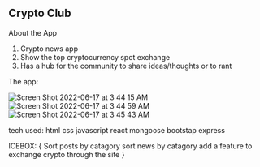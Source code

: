 ## Crypto Club

 About the App 
1. Crypto news app
2. Show the top cryptocurrency spot exchange
3. Has a hub for the community to share ideas/thoughts or to rant

The app:

![Screen Shot 2022-06-17 at 3 44 15 AM](https://user-images.githubusercontent.com/26353499/174250997-8c984a81-239a-48fa-8e8c-602268b06248.png)
![Screen Shot 2022-06-17 at 3 44 59 AM](https://user-images.githubusercontent.com/26353499/174251150-cb2bd8e4-e114-4737-af68-952f697abb9e.png)
![Screen Shot 2022-06-17 at 3 45 43 AM](https://user-images.githubusercontent.com/26353499/174251272-55f6cc47-5cc0-4289-abb3-2e94064bbf25.png)


tech used: 
html 
css
javascript 
react
mongoose
bootstap
express


ICEBOX: {
Sort posts by catagory
sort news by catagory
add a feature to exchange crypto through the site
}

